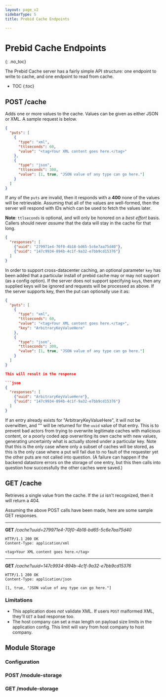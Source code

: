 ```yaml
---
layout: page_v2
sidebarType: 5
title: Prebid Cache Endpoints

---
```


# Prebid Cache Endpoints
{: .no_toc}

The Prebid Cache server has a fairly simple API structure: one endpoint to write
to cache, and one endpoint to read from cache.

* TOC
{:toc}

## POST /cache

Adds one or more values to the cache. Values can be given as either JSON or XML. A sample request is below.

```json
{
  "puts": [
    {
      "type": "xml",
      "ttlseconds": 60,
      "value": "<tag>Your XML content goes here.</tag>"
    },
    {
      "type": "json",
      "ttlseconds": 300,
      "value": [1, true, "JSON value of any type can go here."]
    }
  ]
}
```

If any of the `puts` are invalid, then it responds with a **400** none of the values will be retrievable.
Assuming that all of the values are well-formed, then the server will respond with IDs which can be used to
fetch the values later.

**Note**: `ttlseconds` is optional, and will only be honored on a _best effort_ basis.
Callers should never _assume_ that the data will stay in the cache for that long.

```json
{
  "responses": [
    {"uuid": "279971e4-70f0-4b18-bd65-5c6e7aa75d40"},
    {"uuid": "147c9934-894b-4c1f-9a32-e7bb9cd15376"}
  ]
}
```

In order to support cross-datacenter caching, an optional parameter `key` has been added that a particular install of prebid cache may or may not support (as a config option).
If the server does not support specifying `key`s, then any supplied keys will be ignored and requests will be processed as
above. If the server supports key, then the put can optionally use it as:

```json
{
  "puts": [
    {
      "type": "xml",
      "ttlseconds": 60,
      "value": "<tag>Your XML content goes here.</tag>",
      "key": "ArbitraryKeyValueHere"
    },
    {
      "type": "json",
      "ttlseconds": 300,
      "value": [1, true, "JSON value of any type can go here."]
    }
  ]
}

This will result in the response

```json
{
  "responses": [
    {"uuid": "ArbitraryKeyValueHere"},
    {"uuid": "147c9934-894b-4c1f-9a32-e7bb9cd15376"}
  ]
}
```

If an entry already exists for "ArbitraryKeyValueHere", it will not be overwitten,
and "" will be returned for the `uuid` value of that entry. This is to prevent bad actors from trying to overwrite legitimate caches with
malicious content, or a poorly coded app overwriting its own cache with new values, generating uncertainty what is actually stored under a
particular key. Note that this is the only case where only a subset of caches will be stored, as this is the only case where a put will fail
due to no fault of the requester yet the other puts are not called into question. (A failure can happen if the backend datastore errors on the
storage of one entry, but this then calls into question how successfully the other caches were saved.)

## GET /cache

Retrieves a single value from the cache. If the `id` isn't recognized, then it will return a 404.

Assuming the above POST calls have been made, here are some sample GET responses.

---

**GET** */cache?uuid=279971e4-70f0-4b18-bd65-5c6e7aa75d40*

```
HTTP/1.1 200 OK
Content-Type: application/xml

<tag>Your XML content goes here.</tag>
```

---

**GET** */cache?uuid=147c9934-894b-4c1f-9a32-e7bb9cd15376*

```
HTTP/1.1 200 OK
Content-Type: application/json

[1, true, "JSON value of any type can go here."]
```

### Limitations

- This application does *not* validate XML. If users `POST` malformed XML, they'll `GET` a bad response too.
- The host company can set a max length on payload size limits in the application config. This limit will vary from host company to host company.

## Module Storage

### Configuration

[//]: # (TODO: Add description and examples of configuration)

### POST /module-storage

[//]: # (TODO: Add description)

### GET /module-storage

[//]: # (TODO: Add description)
